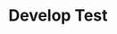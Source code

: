 ---
name: "developer"
title: "Develop Test"
Position: "Researcher"
sidebar: People
showTitle: true
hideAnchor: true
isPersonalPage: true
---